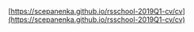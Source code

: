 [https://scepanenka.github.io/rsschool-2019Q1-cv/cv](https://scepanenka.github.io/rsschool-2019Q1-cv/cv)